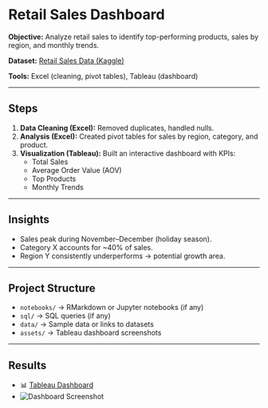 # Retail Sales Dashboard

**Objective:** Analyze retail sales to identify top-performing products, sales by region, and monthly trends.

**Dataset:** [Retail Sales Data (Kaggle)](https://www.kaggle.com/datasets)

**Tools:** Excel (cleaning, pivot tables), Tableau (dashboard)

---

## Steps

1. **Data Cleaning (Excel):** Removed duplicates, handled nulls.
2. **Analysis (Excel):** Created pivot tables for sales by region, category, and product.
3. **Visualization (Tableau):** Built an interactive dashboard with KPIs:
   - Total Sales
   - Average Order Value (AOV)
   - Top Products
   - Monthly Trends

---

## Insights

- Sales peak during November–December (holiday season).
- Category X accounts for ~40% of sales.
- Region Y consistently underperforms → potential growth area.

---

## Project Structure

- `notebooks/` → RMarkdown or Jupyter notebooks (if any)
- `sql/` → SQL queries (if any)
- `data/` → Sample data or links to datasets
- `assets/` → Tableau dashboard screenshots

---

## Results

- 📊 [Tableau Dashboard](https://public.tableau.com/)
- ![Dashboard Screenshot](assets/retail_sales_dashboard.png)
